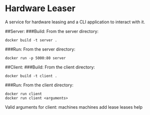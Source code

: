 # Hardware Leaser
A service for hardware leasing and a CLI application to interact with it.

##Server:
###Build:
From the server directory:
```
docker build -t server .
```
###Run:
From the server directory:
```
docker run -p 5000:80 server
```

##Client:
###Build:
From the client directory:
```
docker build -t client .
```
###Run:
From the client directory:
```
docker run client
docker run client <arguments>
```

Valid arguments for client:
machines 
machines <platform>
add <ip> <name> <platform>
lease <platform> <minutes>
leases
help
